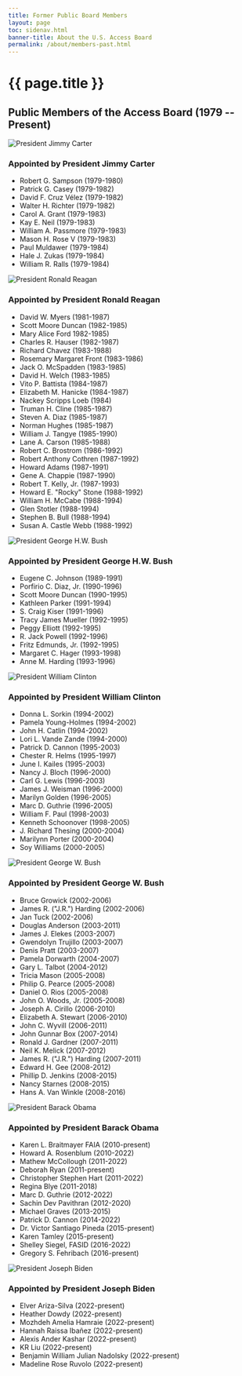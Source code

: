 ```yaml
---
title: Former Public Board Members
layout: page
toc: sidenav.html
banner-title: About the U.S. Access Board
permalink: /about/members-past.html
---
```


# {{ page.title }}

## Public Members of the Access Board (1979 -- Present)

<img src="{{ site.baseurl }}/images/carter.jpg" alt="President Jimmy Carter">


### Appointed by President Jimmy Carter

* Robert G. Sampson (1979-1980)
* Patrick G. Casey (1979-1982)
* David F. Cruz Vélez (1979-1982)
* Walter H. Richter (1979-1982)
* Carol A. Grant (1979-1983)
* Kay E. Neil (1979-1983)
* William A. Passmore (1979-1983)
* Mason H. Rose V (1979-1983)
* Paul Muldawer (1979-1984)
* Hale J. Zukas (1979-1984)
* William R. Ralls (1979-1984)

<img src="{{ site.baseurl }}/images/reagan.jpg" alt="President Ronald Reagan">

### Appointed by President Ronald Reagan

* David W. Myers (1981-1987)
* Scott Moore Duncan (1982-1985)
* Mary Alice Ford 1982-1985)
* Charles R. Hauser (1982-1987)
* Richard Chavez (1983-1988)
* Rosemary Margaret Front (1983-1986)
* Jack O. McSpadden (1983-1985)
* David H. Welch (1983-1985)
* Vito P. Battista (1984-1987)
* Elizabeth M. Hanicke (1984-1987)
* Nackey Scripps Loeb (1984)
* Truman H. Cline (1985-1987)
* Steven A. Diaz (1985-1987)
* Norman Hughes (1985-1987)
* William J. Tangye (1985-1990)
* Lane A. Carson (1985-1988)
* Robert C. Brostrom (1986-1992)
* Robert Anthony Cothren (1987-1992)
* Howard Adams (1987-1991)
* Gene A. Chappie (1987-1990)
* Robert T. Kelly, Jr. (1987-1993)
* Howard E. "Rocky" Stone (1988-1992)
* William H. McCabe (1988-1994)
* Glen Stotler (1988-1994)
* Stephen B. Bull (1988-1994)
* Susan A. Castle Webb (1988-1992)

<img src="{{ site.baseurl }}/images/bush-hw.jpg" alt="President George H.W. Bush">

### Appointed by President George H.W. Bush

* Eugene C. Johnson (1989-1991)
* Porfirio C. Diaz, Jr. (1990-1996)
* Scott Moore Duncan (1990-1995)
* Kathleen Parker (1991-1994)
* S. Craig Kiser (1991-1996)
* Tracy James Mueller (1992-1995)
* Peggy Elliott (1992-1995)
* R. Jack Powell (1992-1996)
* Fritz Edmunds, Jr. (1992-1995)
* Margaret C. Hager (1993-1998)
* Anne M. Harding (1993-1996)

<img src="{{ site.baseurl }}/images/clinton.jpg" alt="President William Clinton">

### Appointed by President William Clinton

* Donna L. Sorkin (1994-2002)
* Pamela Young-Holmes (1994-2002)
* John H. Catlin (1994-2002)
* Lori L. Vande Zande (1994-2000)
* Patrick D. Cannon (1995-2003)
* Chester R. Helms (1995-1997)
* June I. Kailes (1995-2003)
* Nancy J. Bloch (1996-2000)
* Carl G. Lewis (1996-2003)
* James J. Weisman (1996-2000)
* Marilyn Golden (1996-2005)
* Marc D. Guthrie (1996-2005)
* William F. Paul (1998-2003)
* Kenneth Schoonover (1998-2005)
* J. Richard Thesing (2000-2004)
* Marilynn Porter (2000-2004)
* Soy Williams (2000-2005)
 
<img src="{{ site.baseurl }}/images/bush-w.jpg" alt="President George W. Bush">

### Appointed by President George W. Bush

* Bruce Growick (2002-2006)
* James R. ("J.R.") Harding (2002-2006) 
* Jan Tuck (2002-2006)
* Douglas Anderson (2003-2011)
* James J. Elekes (2003-2007)
* Gwendolyn Trujillo (2003-2007)
* Denis Pratt (2003-2007)
* Pamela Dorwarth (2004-2007)
* Gary L. Talbot (2004-2012)
* Tricia Mason (2005-2008)
* Philip G. Pearce (2005-2008)
* Daniel O. Rios (2005-2008)
* John O. Woods, Jr. (2005-2008)
* Joseph A. Cirillo (2006-2010)
* Elizabeth A. Stewart (2006-2010)
* John C. Wyvill (2006-2011)
* John Gunnar Box (2007-2014)
* Ronald J. Gardner (2007-2011)
* Neil K. Melick (2007-2012)
* James R. ("J.R.") Harding (2007-2011)
* Edward H. Gee (2008-2012)
* Phillip D. Jenkins (2008-2015)
* Nancy Starnes (2008-2015)
* Hans A. Van Winkle (2008-2016)

<img src="{{ site.baseurl }}/images/obama.jpg" alt="President Barack Obama">

### Appointed by President Barack Obama

* Karen L. Braitmayer FAIA (2010-present)
* Howard A. Rosenblum (2010-2022)
* Mathew McCollough (2011-2022)
* Deborah Ryan (2011-present)
* Christopher Stephen Hart (2011-2022)
* Regina Blye (2011-2018)
* Marc D. Guthrie (2012-2022)
* Sachin Dev Pavithran (2012-2020)
* Michael Graves (2013-2015)
* Patrick D. Cannon (2014-2022)
* Dr. Victor Santiago Pineda (2015-present)
* Karen Tamley (2015-present)
* Shelley Siegel, FASID (2016-2022)
* Gregory S. Fehribach (2016-present)

<img src="{{ site.baseurl }}/images/biden.png" alt="President Joseph Biden">

### Appointed by President Joseph Biden

* Elver Ariza-Silva (2022-present)
* Heather Dowdy (2022-present)
* Mozhdeh Amelia Hamraie (2022-present)
* Hannah Raissa Ibañez (2022-present)
* Alexis Ander Kashar (2022-present)
* KR Liu (2022-present)
* Benjamin William Julian Nadolsky (2022-present)
* Madeline Rose Ruvolo (2022-present)
